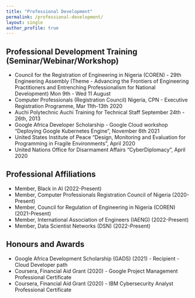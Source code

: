 ```yaml
---
title: "Professional Development"
permalink: /professional-development/
layout: single
author_profile: true 
---
```


## Professional Development Training (Seminar/Webinar/Workshop)

* Council for the Registration of Engineering in Nigeria (COREN) - 29th Engineering Assembly (Theme - Advancing the Frontiers of Engineering Practitioners and Entrenching Professionalism for National Development) Mon 9th - Wed 11 August
* Computer Professionals (Registration Council) Nigeria, CPN - Executive Registration Programme, Mar 11th-13th 2020
* Auchi Polytechnic Auchi Training for Technical Staff September 24th - 26th, 2013
* Google Africa Developer Scholarship - Google Cloud workshop “Deploying Google Kubernetes Engine”, November 6th 2021
* United States Institute of Peace “Design, Monitoring and Evaluation for Programming in Fragile Environments”, April 2020
* United Nations Office for Disarmament Affairs “CyberDiplomacy”, April 2020

## Professional Affiliations

* Member, Black in AI (2022-Present)
* Member, Computer Professionals Registration Council of Nigeria (2020-Present)
* Member, Council for Regulation of Engineering in Nigeria (COREN) (2021-Present)
* Member, International Association of Engineers (IAENG) (2022-Present)
* Member, Data Scientist Networks (DSN) (2022-Present)

## Honours and Awards

* Google Africa Development Scholarship (GADS) (2021) - Recipient - Cloud Developer path
* Coursera, Financial Aid Grant (2020) - Google Project Management Professional Certificate
* Coursera, Financial Aid Grant (2020) - IBM Cybersecurity Analyst Professional Certificate

